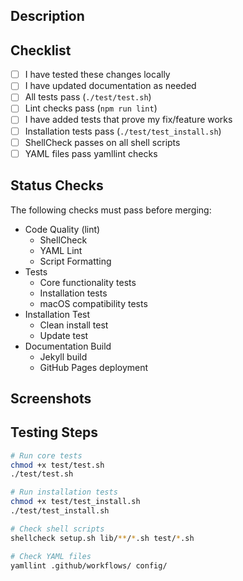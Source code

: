 ## Description
<!-- Describe your changes -->

## Checklist
- [ ] I have tested these changes locally
- [ ] I have updated documentation as needed
- [ ] All tests pass (`./test/test.sh`)
- [ ] Lint checks pass (`npm run lint`)
- [ ] I have added tests that prove my fix/feature works
- [ ] Installation tests pass (`./test/test_install.sh`)
- [ ] ShellCheck passes on all shell scripts
- [ ] YAML files pass yamllint checks

## Status Checks
The following checks must pass before merging:
- Code Quality (lint)
  - ShellCheck
  - YAML Lint
  - Script Formatting
- Tests
  - Core functionality tests
  - Installation tests
  - macOS compatibility tests
- Installation Test
  - Clean install test
  - Update test
- Documentation Build
  - Jekyll build
  - GitHub Pages deployment

## Screenshots
<!-- If applicable, add screenshots to help explain your changes -->

## Testing Steps
```bash
# Run core tests
chmod +x test/test.sh
./test/test.sh

# Run installation tests
chmod +x test/test_install.sh
./test/test_install.sh

# Check shell scripts
shellcheck setup.sh lib/**/*.sh test/*.sh

# Check YAML files
yamllint .github/workflows/ config/
```
